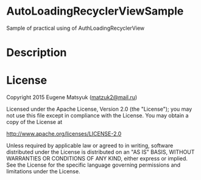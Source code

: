 # AutoLoadingRecyclerViewSample
Sample of practical using of AuthLoadingRecyclerView

# Description

# License

 Copyright 2015 Eugene Matsyuk (matzuk2@mail.ru)
 
 Licensed under the Apache License, Version 2.0 (the "License"); you may not use this file except in
 compliance with the License. You may obtain a copy of the License at
 
 http://www.apache.org/licenses/LICENSE-2.0
 
 Unless required by applicable law or agreed to in writing, software distributed under the License is
 distributed on an "AS IS" BASIS, WITHOUT WARRANTIES OR CONDITIONS OF ANY KIND, either express or implied. See
 the License for the specific language governing permissions and limitations under the License.

